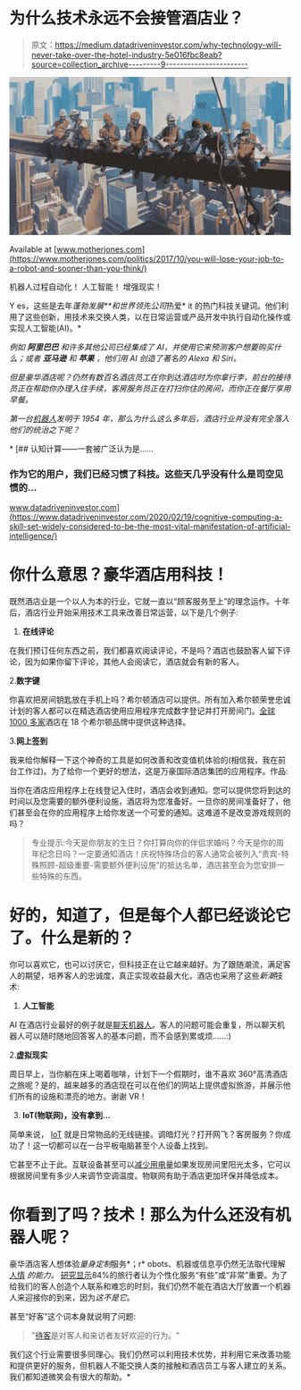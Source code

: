 # 为什么技术永远不会接管酒店业？

> 原文：<https://medium.datadriveninvestor.com/why-technology-will-never-take-over-the-hotel-industry-5e016fbc8eab?source=collection_archive---------9----------------------->

![](img/c2d8bf9bfb2a584e05fe645c46e00376.png)

Available at [www.motherjones.com](https://www.motherjones.com/politics/2017/10/you-will-lose-your-job-to-a-robot-and-sooner-than-you-think/)

机器人过程自动化！
人工智能！
增强现实！

Y es，这些是去年*蓬勃发展**和世界领先公司*热爱* it 的热门科技关键词。他们利用了这些创新，用技术来交换人类，以在日常运营或产品开发中执行自动化操作或实现人工智能(AI)。*

*例如 ***阿里巴巴*** 和许多其他公司已经集成了 AI，并使用它来预测客户想要购买什么；或者 ***亚马逊*** 和 ***苹果*** ，他们用 AI 创造了著名的 Alexa 和 Siri。*

*但是豪华酒店呢？仍然有数百名酒店员工在你到达酒店时为你拿行李，前台的接待员正在帮助你办理入住手续，客房服务员正在打扫你住的房间，而你正在餐厅享用早餐。*

*第一台[机器人](https://www.robotics.org/joseph-engelberger/unimate.cfm)发明于 1954 年，那么为什么这么多年后，酒店行业并没有完全落入他们的统治之下呢？*

*[](https://www.datadriveninvestor.com/2020/02/19/cognitive-computing-a-skill-set-widely-considered-to-be-the-most-vital-manifestation-of-artificial-intelligence/) [## 认知计算——一套被广泛认为是……

### 作为它的用户，我们已经习惯了科技。这些天几乎没有什么是司空见惯的…

www.datadriveninvestor.com](https://www.datadriveninvestor.com/2020/02/19/cognitive-computing-a-skill-set-widely-considered-to-be-the-most-vital-manifestation-of-artificial-intelligence/) 

# 你什么意思？豪华酒店用科技！

既然酒店业是一个以人为本的行业，它就一直以“顾客服务至上”的理念运作。十年后，酒店行业开始采用技术工具来改善日常运营，以下是几个例子:

1.  **在线评论**

在我们预订任何东西之前，我们都喜欢阅读评论，不是吗？酒店也鼓励客人留下评论，因为如果你留下评论，其他人会阅读它，酒店就会有新的客人。

2.**数字键**

你喜欢把房间钥匙放在手机上吗？希尔顿酒店可以提供。所有加入希尔顿荣誉忠诚计划的客人都可以在精选酒店使用应用程序完成数字登记并打开房间门。[全球 1000 多家](https://hiltonsuggests.hilton.com/hilton-digital-key/)酒店在 18 个希尔顿品牌中提供这种选择。

3.**网上签到**

我来给你解释一下这个神奇的工具是如何改善和改变值机体验的(相信我，我在前台工作过)。为了给你一个更好的想法，这是万豪国际酒店集团的应用程序。作品:

当你在酒店应用程序上在线登记入住时，酒店会收到通知。您可以提供您将到达的时间以及您需要的额外便利设施，酒店将为您准备好。一旦你的房间准备好了，他们甚至会在你的应用程序上给你发送一个可爱的通知。这难道不是改变游戏规则的吗？

> 专业提示:今天是你朋友的生日？你打算向你的伴侣求婚吗？今天是你的周年纪念日吗？一定要通知酒店！庆祝特殊场合的客人通常会被列入“贵宾-特殊照顾-超级重要-需要额外便利设施”的抵达名单，酒店甚至会为您安排一些特殊的东西。

# 好的，知道了，但是每个人都已经谈论它了。什么是新的？

你可以喜欢它，也可以讨厌它，但科技正在让它越来越好。为了跟随潮流，满足客人的期望，培养客人的忠诚度，真正实现收益最大化，酒店也采用了这些*新潮*技术:

1.  **人工智能**

AI 在酒店行业最好的例子就是[聊天机器人](https://hospitalitytech.com/7-hotel-tech-trends-gaining-steam-2020)。客人的问题可能会重复，所以聊天机器人可以随时随地回答客人的基本问题，而不会感到累或烦……:)

2.**虚拟现实**

周日早上，当你躺在床上喝着咖啡，计划下一个假期时，谁不喜欢 360°高清酒店之旅呢？是的，越来越多的酒店现在可以在他们的网站上提供虚拟旅游，并展示他们所有的设施和漂亮的地方。谢谢 VR！

3. **IoT(物联网)，没有拿到…**

简单来说， [IoT](https://www.oracle.com/a/ocom/docs/dc/using-ai-enhance-hotel-guest-exp.pdf?elqTrackId=3817dd2d0aa14afca2b1faada14e1ec8&elqaid=77095&elqat=2) 就是日常物品的无线链接。调暗灯光？打开网飞？客房服务？你成功了！这一切都可以在一台平板电脑甚至个人设备上找到。

它甚至不止于此。互联设备甚至可以[减少用电量](https://hospitalitytech.com/7-hotel-tech-trends-gaining-steam-2020)如果发现房间里阳光太多，它可以根据房间里有多少人来调节空调温度。物联网有助于酒店更加环保并降低成本。

# 你看到了吗？技术！那么为什么还没有机器人呢？

豪华酒店客人想体验*量身定制*服务*；r* obots、机器或信息亭仍然无法取代理解[人情](https://iai.tv/articles/a-puzzle-about-emotional-robots-auid-1157) *的能力。* [研究显示](https://www.jtbusabusinesstravel.com/hotel-personalization-what-travelers-want/)84%的旅行者认为个性化服务“有些”或“非常”重要。为了给我们的客人创造个人联系和难忘的时刻，我们仍然不能在酒店大厅放置一个机器人来迎接你的到来，因为*这不是它*。

甚至“好客”这个词本身就说明了问题:

> "[待客](https://dictionary.cambridge.org/dictionary/english/hospitality)是对客人和来访者友好欢迎的行为。"

我们这个行业需要很多同理心。我们仍然可以利用技术优势，并利用它来改善功能和提供更好的服务，但机器人不能交换人类的接触和酒店员工与客人建立的关系。我们都知道微笑会有很大的帮助。*